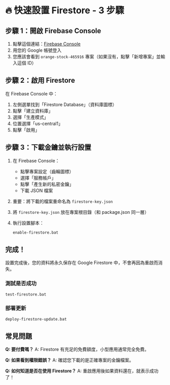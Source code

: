 # 🔥 快速設置 Firestore - 3 步驟

## 步驟 1：開啟 Firebase Console

1. 點擊這個連結：[Firebase Console](https://console.firebase.google.com/)
2. 用您的 Google 帳號登入
3. 您應該會看到 `orange-stock-465916` 專案（如果沒有，點擊「新增專案」並輸入這個 ID）

## 步驟 2：啟用 Firestore

在 Firebase Console 中：
1. 左側選單找到「Firestore Database」（資料庫圖標）
2. 點擊「建立資料庫」
3. 選擇「生產模式」
4. 位置選擇「us-central1」
5. 點擊「啟用」

## 步驟 3：下載金鑰並執行設置

1. 在 Firebase Console：
   - 點擊專案設定（齒輪圖標）
   - 選擇「服務帳戶」
   - 點擊「產生新的私密金鑰」
   - 下載 JSON 檔案

2. 重要：將下載的檔案重命名為 `firestore-key.json`

3. 將 `firestore-key.json` 放在專案根目錄（和 package.json 同一層）

4. 執行設置腳本：
   ```bash
   enable-firestore.bat
   ```

## 完成！

設置完成後，您的資料將永久保存在 Google Firestore 中，不會再因為重啟而消失。

### 測試是否成功
```bash
test-firestore.bat
```

### 部署更新
```bash
deploy-firestore-update.bat
```

## 常見問題

**Q: 要付費嗎？**
A: Firestore 有充足的免費額度，小型應用通常完全免費。

**Q: 如果看到權限錯誤？**
A: 確認您下載的是正確專案的金鑰檔案。

**Q: 如何知道是否在使用 Firestore？**
A: 重啟應用後如果資料還在，就表示成功了！ 